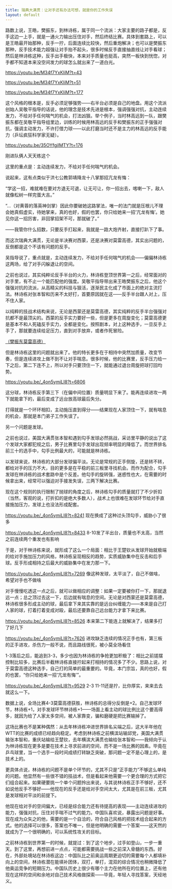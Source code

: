 ```yaml
---
title: 瑞典大满贯：让对手还有办法可想，就是你的工作失误
layout: default
---
```


路数上说，王皓，樊振东，到林诗栋，属于同一个流派：大家主要的路子都是，反手这边一上手，就是一通火力输出压住对手，然后终结比赛。具体到套路上，可以是王皓最开始那种，反手一拧，后面连续比较快，然后重炮解决；也可以是樊振东那种，反手技术能力超强让对手抬不起头，很多时候反手直接抽直线让对手看球；然后是林诗栋这种，反手出手极快，本来对手质量也挺高，突然一板快到恍惚，对手都不知道本来没空间发力的球怎么就出来了一道白光。

https://youtu.be/M34f7YxKIiM?t=43

https://youtu.be/M34f7YxKIiM?t=51

https://youtu.be/M34f7YxKIiM?t=177

这个风格的根本是，反手必须足够强势——右半台必须是自己的地盘。用这个流派创始人吴敬平指导的话说，他的理念是技术先进是根本，强调强强对抗，主动连续发力，不给对手任何喘气的机会，打法凶狠。举个例子，当时林高远到一队，跟樊振东都在吴敬平指导组里边，训练的时候用林高远的反手和樊振东的正手强强对抗，强调主动发力，不许打借力球——以此打磨当时还不是主力的林高远的反手能力（乒坛疯狂科学家无疑）。

https://youtu.be/35OYfgjIMTY?t=176

刚进队俩人天天练这个

这里的重点是：主动连续发力，不给对手任何喘气的机会。

说起来，这有点类似于洪七公教郭靖降龙十八掌那招亢龙有悔：

“学这一招，难就难在要对方退无可退，让无可让，你一招出去，喀喇一下，敌人就像松树一样完蛋大吉。”

“...（对黄蓉的落英神剑掌）因此你要破她这路掌法，唯一的法门就是压根儿不理会她真假虚实，待她掌来，真的也好，假的也罢，你只给她来一招‘亢龙有悔’。她见你这一招厉害，非回掌招架不可，那就破了。”

——我管你什么招数，只要反手打起来，我就是一路大炮齐射，直接打趴下了事。

而这次瑞典大满贯，无论是半决赛对西蒙，还是决赛对莫雷高德，其实出问题的，反倒都是这个不该有问题的反手。

吴指导说了，重点就是，主动连续发力，不给对手任何喘气的机会——偏偏林诗栋这两场，给了对手闪躲退让的空间。


之前也说过，其实纯粹论反手半台的火力，林诗栋登顶世界第一之后，经常面对的对手里，有不止一个能匹配他的强度。吴敬平指导带出来王皓樊振东之后，他这个强强对抗的流派，从高精尖的科技与狠活，逐渐民主化成了市面上的绝对主流打法。林诗栋对张本智和历来不太好打，首要原因就在这——反手半台跟人对上，压不住人家。

以纯粹的技战术结构来说，无论是西蒙还是莫雷高德，其实纯粹的反手半台强强对抗都不是最顶尖的。西蒙的反手实力要好一些，但是更多在周旋变化；莫雷高德更是基本不和人死磕反手实力，全都是变化。按照剧本，对上这种选手，一旦反手上手了，那就要连续给足压力，直到对手放弃，或者作死冒险。

[（樊振东莫雷高德）](https://youtu.be/JdBWUsJJoSI?t=258)

但是林诗栋这里的问题就出来了。他的特长更多在于相持中突然加质量，改变节奏，但是连续进攻上做不到不让对手喘息。很多时候，他的比赛里，反手压力给一下之后，第二下连不上，所以对手只要顶住一下，就能通过退台周旋把球打回均势。

https://youtu.be/_4on5ymiLI8?t=6806

这分球，林诗栋反手第三下（在偏中间位置）质量明显下来了。能再连续进攻一两下就能拿下的，最后变成了远台放高球最后失分。

打得就是一个环环相扣，主动施压直到得分——结果现在人家顶住一下，就有喘息的机会，那就是本门弟子工作失误了。

另一个问题是发球。

之前也说过，美国大满贯张本智和遇到勾手发球必然挑战，采访里平静的说出了这个发球大家都犯规之后，男子比赛里勾手发球出现频率明显的降低了。而世界排名前三十的选手中，勾手比例最大的，可能就是林诗栋。

以发球来说，林诗栋的大部分发球偏平淡。无论是常规的正手侧旋，还是转不转，都给对手的压力不大，目的更多是在平稳的前三板里寻找机会。而作为配合，勾手发球在林诗栋的战术套路中是个反差。他勾手的旋转强，迷惑性也大，在需要的时候拿出来，经常可以强迫对手接发失误，三两下解决比赛。

现在这个规则的执行限制了抛球的角度之后，林诗栋勾手的质量就打了不少折扣（当然，客观的说，打折扣的是绝大多数人），战术上也很难在发球环节给对手直接施加压力，发球上也没法形成配套。

https://youtu.be/_4on5ymiLI8?t=8241
现在换成了这种过头顶勾手，威胁小了很多

https://youtu.be/_4on5ymiLI8?t=8433
8-10发了半出台，质量也不太高，当然之前连续两个重发也有影响

于是，对于林诗栋来说，就形成了这么一个局面：相比于王楚钦从发球开始就极端的给对手施加压力的风格，林诗栋呈现相反的趋势，实质威胁集中在反击和后手球。反手形成相持之后最大的威胁集中在发力那一下。

https://youtu.be/_4on5ymiLI8?t=7269
像这种发球，太平淡了，自己不做啥，希望对手也不做啥

对手慢慢吃透这一点之后，就可以做相应的调整：如果一定要被你打一下，那就退远一点；总之顶过去这一下，后边就有喘息的空间。无论是对西蒙还是莫雷高德，林诗栋很多形成主动的球，最后拿下来其实靠的是远台纠缠能力——本来是自己打人家的球，打着打着变成对殴，最后还要靠自己远台能力才拿下来比赛。

https://youtu.be/_4on5ymiLI8?t=8526
本来第二下能连上就解决了，结果多打了好几下

https://youtu.be/_4on5ymiLI8?t=7626
进攻缺乏连续的情况正手也有，第三板的正手进攻，杀伤力一般不说，而且路线很死，被小莫全场看住

1-3落后之后，能追到3-3，多少也因为林诗栋的争抢更加积极了：相比之前搓摆控制比较多，比赛后半截林诗栋直接拧起来打相持的情况多了不少。思路上说，对于莫雷高德这种选手，自己打的简单的最重要的。毕竟，本门宗旨，真的也好，假的也罢，“你只给她来一招‘亢龙有悔’”。

https://youtu.be/_4on5ymiLI8?t=9529
2-3 11-11还是拧，比你厚实，来来去去就这么一下。

数据上说，全场比赛4-3莫雷高德获胜，林诗栋的总得分反倒是+2。自己发球环节，林诗栋+1，对手发球环节林诗栋+1——场面上看主动的球比例比这个要高得多，就因为给了人家太多空间，被人家靠变，骗和磨硬是把比赛输掉了。

这场比赛也不是某种偶然：从去年林诗栋冲进世界排名尖端之后，这大半年他在WTT的比赛的成绩已经趋向稳定。考虑到林诗栋之前横滨站输邱党，美国大满贯输张本智和，重庆站输给王楚钦，去年横滨大满贯也输给张本智和——我倾向于认为林诗栋现在更多是要在技术上寻求前进的空间，而不是一场比赛的因素。毕竟在乒乓球里，当一个选手一段时间成绩打转缺乏突破，那问题一定不是心理上的，是技术上的。

更具体点说，林诗栋的问题不是单个环节的，尤其不只是“正手能力”不够这么单纯的问题。他显然有一些很不错的技战术，但是看起来他需要一个更合理的方式把它们组合起来。如果硬要挑一个单个问题拎出来说，与其说林诗栋正手不够好，还不如说他反手不够好——他现在的反手还是给对手空间太大，尤其是在前三板，尤其是发球相对平淡的前提下。

他现在给对手的空间偏大，已经是综合能力还有待提高的表现——主动连续进攻的能力，强强对抗，压住对手喘不过气的能力。中国队喜欢说，暴露出问题是好事。现在成为众矢之的他，需要的是一个自洽的，符合自己风格的把技术组合起来的方式。他的选择可以很多，答案也不唯一，但是他明确的需要一个答案——这天然的就成为了一个很明确的，可以系统性攻关的目标。

之前林诗栋到世界第一的时候，就提过：到了这个地步，过手如登山，一步一重天。到了这里，再想前进一点点，可能都需要挑战一些之前深入骨髓的东西。好在，外部处境站在林诗栋这边：中国队比之前奥运周期更迫切的需要每个人都填补向上的空间，林诗栋潜在能填补团体，双打，单打，混双的综合情况也稍微降低了他奥运竞争的短期压力。中国队历史上很少有哪个主力在他所在的位置上，还有他现在这样的空间和余地对自己技术风格做探索——毕竟，年轻人寻找答案，天经地义。
